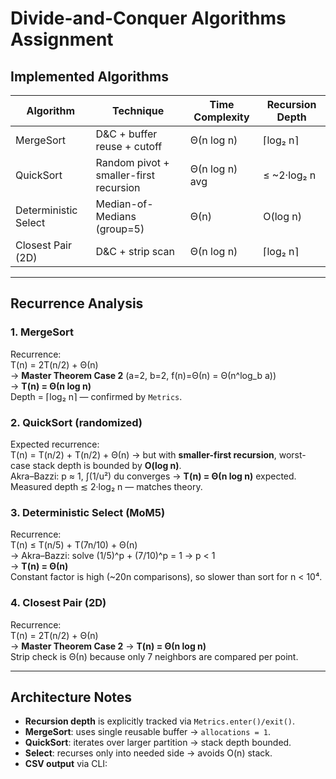 # Divide-and-Conquer Algorithms Assignment

## Implemented Algorithms

| Algorithm | Technique | Time Complexity | Recursion Depth |
|----------|-----------|------------------|------------------|
| MergeSort | D&C + buffer reuse + cutoff | Θ(n log n) | ⌈log₂ n⌉ |
| QuickSort | Random pivot + smaller-first recursion | Θ(n log n) avg | ≤ ~2·log₂ n |
| Deterministic Select | Median-of-Medians (group=5) | Θ(n) | O(log n) |
| Closest Pair (2D) | D&C + strip scan | Θ(n log n) | ⌈log₂ n⌉ |

---

## Recurrence Analysis

### 1. MergeSort
Recurrence:  
T(n) = 2T(n/2) + Θ(n)  
→ **Master Theorem Case 2** (a=2, b=2, f(n)=Θ(n) = Θ(n^log_b a))  
→ **T(n) = Θ(n log n)**  
Depth = ⌈log₂ n⌉ — confirmed by `Metrics`.

### 2. QuickSort (randomized)
Expected recurrence:  
T(n) = T(n/2) + T(n/2) + Θ(n) → but with **smaller-first recursion**, worst-case stack depth is bounded by **O(log n)**.  
Akra–Bazzi: p ≈ 1, ∫(1/u²) du converges → **T(n) = Θ(n log n)** expected.  
Measured depth ≲ 2·log₂ n — matches theory.

### 3. Deterministic Select (MoM5)
Recurrence:  
T(n) ≤ T(n/5) + T(7n/10) + Θ(n)  
→ Akra–Bazzi: solve (1/5)^p + (7/10)^p = 1 → p < 1  
→ **T(n) = Θ(n)**  
Constant factor is high (~20n comparisons), so slower than sort for n < 10⁴.

### 4. Closest Pair (2D)
Recurrence:  
T(n) = 2T(n/2) + Θ(n)  
→ **Master Theorem Case 2** → **T(n) = Θ(n log n)**  
Strip check is Θ(n) because only 7 neighbors are compared per point.

---

## Architecture Notes

- **Recursion depth** is explicitly tracked via `Metrics.enter()/exit()`.
- **MergeSort**: uses single reusable buffer → `allocations = 1`.
- **QuickSort**: iterates over larger partition → stack depth bounded.
- **Select**: recurses only into needed side → avoids O(n) stack.
- **CSV output** via CLI:  
  ```bash
